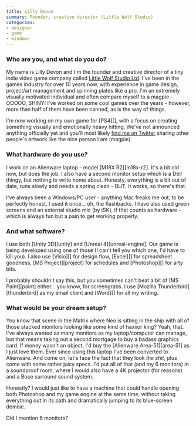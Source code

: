 ```yaml
---
title: Lilly Devon
summary: Founder, creative director (Little Wolf Studio)
categories:
- designer
- game
- windows
---
```


### Who are you, and what do you do?

My name is Lilly Devon and I'm the founder and creative director of a tiny indie video game company called [Little Wolf Studio Ltd](http://www.littlewolfstudio.com/home "An indie gaming studio."). I've been in the games industry for over 10 years now, with experience in game design, project/art management and spinning plates like a pro. I'm an extremely visually motivated individual and often compare myself to a magpie - OOOOO, SHINY! I've worked on some cool games over the years - however, more than half of them have been canned, as is the way of things.

I'm now working on my own game for [PS4][], with a focus on creating something visually and emotionally heavy hitting. We've not announced anything officially yet and you'll most likely [find me on Twitter](https://twitter.com/LillyD_LWS "Lilly's Twitter account.") sharing other people's artwork like the nice person I am (magpie).

### What hardware do you use?

I work on an Alienware laptop - model [M18X R2][m18x-r2]. It's a bit old now, but does the job. I also have a second monitor setup which is a Dell thingy, but nothing to write home about. Honesty, everything is a bit out of date, runs slowly and needs a spring clean - BUT, it works, so there's that.

I've always been a Windows/PC user - anything Mac freaks me out, to be perfectly honest. I used it once... oh, the flashbacks. I have also used green screens and an external studio mic (by iSK), if that counts as hardware - which is always fun but a pain to get working properly.

### And what software?

I use both [Unity 3D][unity] and [Unreal 4][unreal-engine]. Our game is being developed using one of those (I can't tell you which one, I'd have to kill you). I also use [Visio][] for design flow, [Excel][] for spreadsheet goodness, [MS Project][project] for schedules and [Photoshop][] for arty bits.

I probably shouldn't say this, but you sometimes can't beat a bit of [MS Paint][paint] either... you know, for screengrabs. I use [Mozilla Thunderbird][thunderbird] as my email client and [Word][] for all my writing. 

### What would be your dream setup?

You know that scene in the Matrix where Neo is sitting in the ship with all of those stacked monitors looking like some kind of haxxor king? Yeah, that. I've always wanted as many monitors as my laptop/computer can manage, but that means taking out a second mortgage to buy a badass graphics card. If money wasn't an object, I'd buy the [Alienware Area-51][area-51] as I just love them. Ever since using this laptop I've been converted to Alienware. And come on, let's face the fact that they look *the shit*, plus come with some rather juicy specs. I'd put all of that (and my 6 monitors) in a soundproof room, where I would also have a 4K projector (for reasons) and a Bose surround sound system.

Honestly? I would just like to have a machine that could handle opening both Photoshop and my game engine at the same time, without taking everything out in its path and dramatically jumping to its blue-screen demise.

Did I mention 6 monitors?